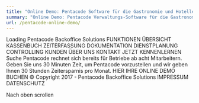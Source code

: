 ```yaml
---
title: "Online Demo: Pentacode Software für die Gastronomie und Hotellerie"
summary: "Online Demo: Pentacode Verwaltungs-Software für die Gastronomie und Hotellerie. Umfassend, sicher, einfach, empfohlen. Ohne Buchhaltungskenntnisse."
url: /pentacode-online-demo/
---
```


Loading
Pentacode Backoffice Solutions
FUNKTIONEN
ÜBERSICHT
KASSENBUCH
ZEITERFASSUNG
DOKUMENTATION
DIENSTPLANUNG
CONTROLLING
KUNDEN
ÜBER UNS
KONTAKT
JETZT KENNENLERNEN
Suche
Pentacode rechnet sich bereits für Betriebe ab acht Mitarbeitern.
Geben Sie uns 30 Minuten Zeit, um Pentacode vorzustellen und wir geben Ihnen 30 Stunden Zeitersparnis pro Monat.
HIER IHRE ONLINE DEMO BUCHEN
© Copyright 2017 - Pentacode Backoffice Solutions IMPRESSUM DATENSCHUTZ

Nach oben scrollen
